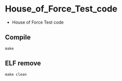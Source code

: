 # House_of_Force_Test_code

- House of Force Test code

## Compile
```
make
```
## ELF remove
```
make clean
```

